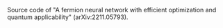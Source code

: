 Source code of "A fermion neural network with efficient optimization and quantum applicability" (arXiv:2211.05793).

